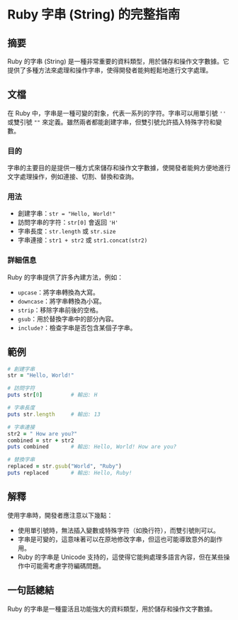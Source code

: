 <!--
Meta Description: # Ruby 字串 (String) 的完整指南 ## 摘要 Ruby 的字串 (String) 是一種非常重要的資料類型，用於儲存和操作文字數據。它提供了多種方法來處理和操作字串，使得開發者能夠輕鬆地進行文字處理。 ## 文檔 在 Ruby 中，字串是一種可變的對象，代表一系列的字符。字串可以用單...
Meta Keywords: ruby, str, hello, world, str2
-->

# Ruby 字串 (String) 的完整指南

## 摘要
Ruby 的字串 (String) 是一種非常重要的資料類型，用於儲存和操作文字數據。它提供了多種方法來處理和操作字串，使得開發者能夠輕鬆地進行文字處理。

## 文檔
在 Ruby 中，字串是一種可變的對象，代表一系列的字符。字串可以用單引號 `''` 或雙引號 `""` 來定義。雖然兩者都能創建字串，但雙引號允許插入特殊字符和變數。

### 目的
字串的主要目的是提供一種方式來儲存和操作文字數據，使開發者能夠方便地進行文字處理操作，例如連接、切割、替換和查詢。

### 用法
- 創建字串：`str = "Hello, World!"`
- 訪問字串的字符：`str[0]` 會返回 `'H'`
- 字串長度：`str.length` 或 `str.size`
- 字串連接：`str1 + str2` 或 `str1.concat(str2)`

### 詳細信息
Ruby 的字串提供了許多內建方法，例如：
- `upcase`：將字串轉換為大寫。
- `downcase`：將字串轉換為小寫。
- `strip`：移除字串前後的空格。
- `gsub`：用於替換字串中的部分內容。
- `include?`：檢查字串是否包含某個子字串。

## 範例
```ruby
# 創建字串
str = "Hello, World!"

# 訪問字符
puts str[0]         # 輸出: H

# 字串長度
puts str.length     # 輸出: 13

# 字串連接
str2 = " How are you?"
combined = str + str2
puts combined       # 輸出: Hello, World! How are you?

# 替換字串
replaced = str.gsub("World", "Ruby")
puts replaced       # 輸出: Hello, Ruby!
```

## 解釋
使用字串時，開發者應注意以下幾點：
- 使用單引號時，無法插入變數或特殊字符（如換行符），而雙引號則可以。
- 字串是可變的，這意味著可以在原地修改字串，但這也可能導致意外的副作用。
- Ruby 的字串是 Unicode 支持的，這使得它能夠處理多語言內容，但在某些操作中可能需考慮字符編碼問題。

## 一句話總結
Ruby 的字串是一種靈活且功能強大的資料類型，用於儲存和操作文字數據。